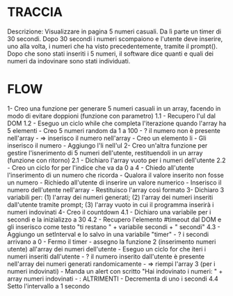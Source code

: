 # TRACCIA
Descrizione: Visualizzare in pagina 5 numeri casuali. Da lì parte un timer di 30 secondi. Dopo 30 secondi i numeri scompaiono e l'utente deve inserire, uno alla volta, i numeri che ha visto precedentemente, tramite il prompt(). Dopo che sono stati inseriti i 5 numeri, il software dice quanti e quali dei numeri da indovinare sono stati individuati.

# FLOW
1- Creo una funzione per generare 5 numeri casuali in un array, facendo in modo di evitare doppioni (funzione con parametro)
1.1 - Recupero l'ul dal DOM
1.2 - Eseguo un ciclo while che completa l'iterazione quando l'array ha 5 elementi
    - Creo 5 numeri random da 1 a 100
    - ? il numero non è presente nell'array
        - => inserisco il numero nell'array
        - Creo un elemento li
        - Gli inserisco il numero
        - Aggiungo l'li nell'ul
2- Creo un'altra funzione per gestire l'isnerimento di 5 numeri dell'utente, restituendoli in un array (funzione con ritorno)
2.1 - Dichiaro l'array vuoto per i numeri dell'utente
2.2 - Creo un ciclo for per l'indice che va da 0 a 4
    - Chiedo all'utente l'inserimento di un numero che ricorda
    - Qualora il valore inserito non fosse un numero
        - Richiedo all'utente di inserire un valore numerico
    - Inserisco il numero dell'utente nell'array
    - Restituisco l'array così formato
3- Dichiaro 3 variabili per: (1) l'array dei numeri generati; (2) l'array dei numeri inseriti dall'utente tramite prompt; (3) l'array vuoto in cui il programma inserirà i numeri indovinati
4- Creo il countdown
4.1 - Dichiaro una variabile per i secondi e la inizializzo a 30
4.2 - Recupero l'elemento #timeout dal DOM e gli inserisco come testo "ti restano " + variabile secondi + " secondi"
4.3 - Aggiungo un setInterval e lo salvo in una variabile "timer"
    - ? i secondi arrivano a 0
        - Fermo il timer
        - assegno la funzione 2 (inserimento numeri utente) all'array dei numeri dell'utente
        - Eseguo un ciclo for che iteri i numeri inseriti dall'utente
            - ? il numero inserito dall'utente è presente nell'array dei numeri generati randomicamente
                - => riempi l'array 3 (per i numeri indovinati)
        - Manda un alert con scritto "Hai indovinato i numeri: " + array numeri indovinati
    - : ALTRIMENTI
        - Decrementa di uno i secondi
4.4 Setto l'intervallo a 1 secondo